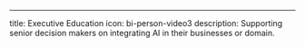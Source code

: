 ---
title: Executive Education
icon: bi-person-video3
description: Supporting senior decision makers on integrating AI in their businesses or domain.
